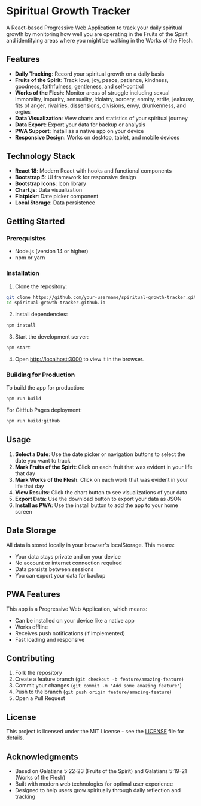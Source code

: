 # Spiritual Growth Tracker

A React-based Progressive Web Application to track your daily spiritual growth by monitoring how well you are operating in the Fruits of the Spirit and identifying areas where you might be walking in the Works of the Flesh.

## Features

- **Daily Tracking**: Record your spiritual growth on a daily basis
- **Fruits of the Spirit**: Track love, joy, peace, patience, kindness, goodness, faithfulness, gentleness, and self-control
- **Works of the Flesh**: Monitor areas of struggle including sexual immorality, impurity, sensuality, idolatry, sorcery, enmity, strife, jealousy, fits of anger, rivalries, dissensions, divisions, envy, drunkenness, and orgies
- **Data Visualization**: View charts and statistics of your spiritual journey
- **Data Export**: Export your data for backup or analysis
- **PWA Support**: Install as a native app on your device
- **Responsive Design**: Works on desktop, tablet, and mobile devices

## Technology Stack

- **React 18**: Modern React with hooks and functional components
- **Bootstrap 5**: UI framework for responsive design
- **Bootstrap Icons**: Icon library
- **Chart.js**: Data visualization
- **Flatpickr**: Date picker component
- **Local Storage**: Data persistence

## Getting Started

### Prerequisites

- Node.js (version 14 or higher)
- npm or yarn

### Installation

1. Clone the repository:
```bash
git clone https://github.com/your-username/spiritual-growth-tracker.github.io.git
cd spiritual-growth-tracker.github.io
```

2. Install dependencies:
```bash
npm install
```

3. Start the development server:
```bash
npm start
```

4. Open [http://localhost:3000](http://localhost:3000) to view it in the browser.

### Building for Production

To build the app for production:

```bash
npm run build
```

For GitHub Pages deployment:

```bash
npm run build:github
```

## Usage

1. **Select a Date**: Use the date picker or navigation buttons to select the date you want to track
2. **Mark Fruits of the Spirit**: Click on each fruit that was evident in your life that day
3. **Mark Works of the Flesh**: Click on each work that was evident in your life that day
4. **View Results**: Click the chart button to see visualizations of your data
5. **Export Data**: Use the download button to export your data as JSON
6. **Install as PWA**: Use the install button to add the app to your home screen

## Data Storage

All data is stored locally in your browser's localStorage. This means:
- Your data stays private and on your device
- No account or internet connection required
- Data persists between sessions
- You can export your data for backup

## PWA Features

This app is a Progressive Web Application, which means:
- Can be installed on your device like a native app
- Works offline
- Receives push notifications (if implemented)
- Fast loading and responsive

## Contributing

1. Fork the repository
2. Create a feature branch (`git checkout -b feature/amazing-feature`)
3. Commit your changes (`git commit -m 'Add some amazing feature'`)
4. Push to the branch (`git push origin feature/amazing-feature`)
5. Open a Pull Request

## License

This project is licensed under the MIT License - see the [LICENSE](LICENSE) file for details.

## Acknowledgments

- Based on Galatians 5:22-23 (Fruits of the Spirit) and Galatians 5:19-21 (Works of the Flesh)
- Built with modern web technologies for optimal user experience
- Designed to help users grow spiritually through daily reflection and tracking 